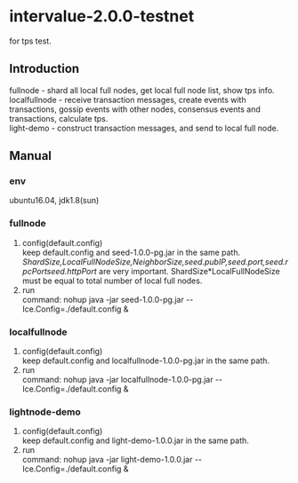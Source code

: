 # intervalue-2.0.0-testnet

for tps test.

## Introduction  
fullnode - shard all local full nodes, get local full node list, show tps info.  
localfullnode - receive transaction messages, create events with transactions, gossip events with other nodes, consensus events and transactions, calculate tps.  
light-demo - construct transaction messages, and send to local full node.

## Manual 
### env  
  ubuntu16.04, jdk1.8(sun)  
  
### fullnode  
1. config(default.config)  
  keep default.config and seed-1.0.0-pg.jar in the same path.  
  _ShardSize,LocalFullNodeSize,NeighborSize,seed.pubIP,seed.port,seed.rpcPortseed.httpPort_ are very important.
  ShardSize\*LocalFullNodeSize must be equal to total number of local full nodes.
2. run  
  command: nohup java -jar seed-1.0.0-pg.jar --Ice.Config=./default.config &  

### localfullnode   
1. config(default.config)  
  keep default.config and localfullnode-1.0.0-pg.jar in the same path.  
2. run  
command: nohup java -jar localfullnode-1.0.0-pg.jar --Ice.Config=./default.config &   

### lightnode-demo   
1. config(default.config)  
  keep default.config and light-demo-1.0.0.jar in the same path.  
2. run  
  command: nohup java -jar light-demo-1.0.0.jar --Ice.Config=./default.config &   
